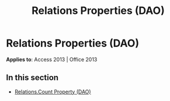 ﻿---
title: Relations Properties (DAO)
TOCTitle: Properties
ms:assetid: c349962e-a28a-400a-87e4-5419c7568c48
ms:mtpsurl: https://msdn.microsoft.com/library/Dn161298(v=office.15)
ms:contentKeyID: 52074265
ms.date: 09/18/2015
mtps_version: v=office.15
---

# Relations Properties (DAO)


**Applies to**: Access 2013 | Office 2013

## In this section

  - [Relations.Count Property (DAO)](relations-count-property-dao.md)

